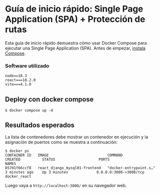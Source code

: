 # Guía de inicio rápido: Single Page Application (SPA) + Protección de rutas

Esta guía de inicio rápido demuestra cómo usar Docker Compose para ejecutar una Single Page Application (SPA). Antes de empezar,
[instala Compose](https://docs.docker.com/compose/install/).

### Software utilizado

```
node==18.3
react===18.2.0
vite===4.1.0
```

## Deploy con docker compose

```
$ docker compose up -d
```

## Resultados esperados

La lista de contenedores debe mostrar un contenedor en ejecución y la asignación de puertos como se muestra a continuación:
```
$ docker ps
CONTAINER ID   IMAGE                           COMMAND                  CREATED          STATUS                    PORTS                               NAMES
85701f66ccf8   react_django_mysql01-frontend   "docker-entrypoint.s…"   3 minutes ago    Up 3 minutes             0.0.0.0:3000->3000/tcp              docker_react
```

Luego vaya a `http://localhost:3000/` en su navegador web.